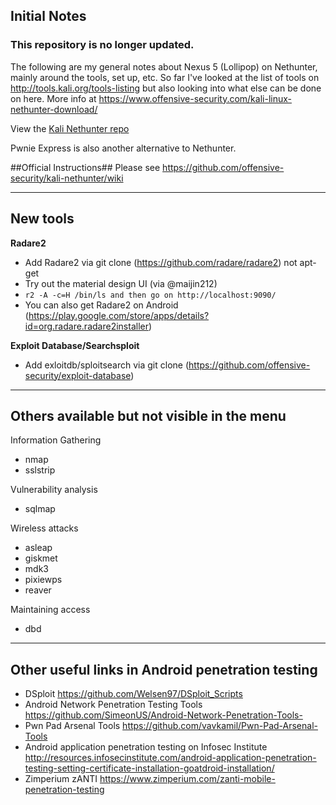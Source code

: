 ## Initial Notes
### This repository is no longer updated.

The following are my general notes about Nexus 5 (Lollipop) on Nethunter, mainly around the tools, set up, etc.  So far I've looked at the list of tools on http://tools.kali.org/tools-listing but also looking into what else can be done on here.  More info at https://www.offensive-security.com/kali-linux-nethunter-download/

View the [Kali Nethunter repo](https://github.com/offensive-security/kali-nethunter)

Pwnie Express is also another alternative to Nethunter.

##Official Instructions##
Please see https://github.com/offensive-security/kali-nethunter/wiki

---

## New tools

**Radare2**
* Add Radare2 via git clone (https://github.com/radare/radare2) not apt-get
* Try out the material design UI (via @maijin212)
* ```r2 -A -c=H /bin/ls and then go on http://localhost:9090/ ```
* You can also get Radare2 on Android (https://play.google.com/store/apps/details?id=org.radare.radare2installer)

**Exploit Database/Searchsploit**
* Add exloitdb/sploitsearch via git clone (https://github.com/offensive-security/exploit-database)

---

## Others available but not visible in the menu

Information Gathering
* nmap 
* sslstrip 

Vulnerability analysis
* sqlmap

Wireless attacks
* asleap
* giskmet
* mdk3
* pixiewps
* reaver

Maintaining access
* dbd

---

## Other useful links in Android penetration testing

* DSploit https://github.com/Welsen97/DSploit_Scripts
* Android Network Penetration Testing Tools https://github.com/SimeonUS/Android-Network-Penetration-Tools-
* Pwn Pad Arsenal Tools https://github.com/vavkamil/Pwn-Pad-Arsenal-Tools
* Android application penetration testing on Infosec Institute http://resources.infosecinstitute.com/android-application-penetration-testing-setting-certificate-installation-goatdroid-installation/
* Zimperium zANTI https://www.zimperium.com/zanti-mobile-penetration-testing
	
